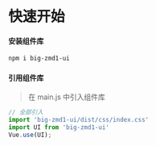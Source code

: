 # 快速开始

#### 安装组件库

```bash
npm i big-zmd1-ui
```

#### 引用组件库
> 在 main.js 中引入组件库

```javascript
// 全部引入
import 'big-zmd1-ui/dist/css/index.css'
import UI from 'big-zmd1-ui'
Vue.use(UI);
